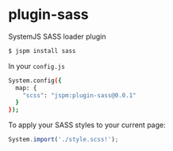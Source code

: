 # plugin-sass

SystemJS SASS loader plugin

```sh
$ jspm install sass
```

In your `config.js`

```sh
System.config({
  map: {
    "scss": "jspm:plugin-sass@0.0.1"
  }
});
```

To apply your SASS styles to your current page:

```js
System.import('./style.scss!');
```
